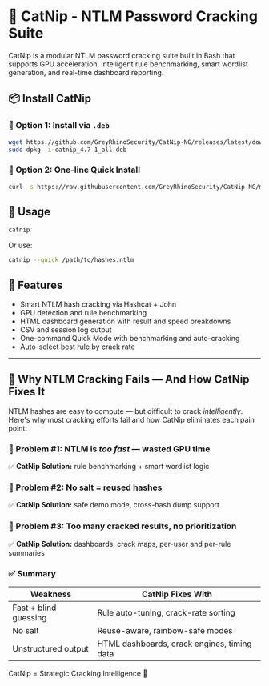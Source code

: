 
# 🐾 CatNip - NTLM Password Cracking Suite

CatNip is a modular NTLM password cracking suite built in Bash that supports GPU acceleration, intelligent rule benchmarking, smart wordlist generation, and real-time dashboard reporting.

## 📦 Install CatNip

### 🔹 Option 1: Install via `.deb`

```bash
wget https://github.com/GreyRhinoSecurity/CatNip-NG/releases/latest/download/catnip_4.7-1_all.deb
sudo dpkg -i catnip_4.7-1_all.deb
```

### 🔹 Option 2: One-line Quick Install

```bash
curl -s https://raw.githubusercontent.com/GreyRhinoSecurity/CatNip-NG/main/install.sh | bash
```

## 🚀 Usage

```bash
catnip
```

Or use:

```bash
catnip --quick /path/to/hashes.ntlm
```

## 📘 Features

- Smart NTLM hash cracking via Hashcat + John
- GPU detection and rule benchmarking
- HTML dashboard generation with result and speed breakdowns
- CSV and session log output
- One-command Quick Mode with benchmarking and auto-cracking
- Auto-select best rule by crack rate

---

## 🧠 Why NTLM Cracking Fails — And How CatNip Fixes It

NTLM hashes are easy to compute — but difficult to crack *intelligently*. Here's why most cracking efforts fail and how CatNip eliminates each pain point:

### 🚨 Problem #1: NTLM is *too fast* — wasted GPU time
✅ **CatNip Solution:** rule benchmarking + smart wordlist logic

### 🚨 Problem #2: No salt = reused hashes
✅ **CatNip Solution:** safe demo mode, cross-hash dump support

### 🚨 Problem #3: Too many cracked results, no prioritization
✅ **CatNip Solution:** dashboards, crack maps, per-user and per-rule summaries

### ✅ Summary

| Weakness              | CatNip Fixes With                             |
|-----------------------|-----------------------------------------------|
| Fast + blind guessing | Rule auto-tuning, crack-rate sorting          |
| No salt               | Reuse-aware, rainbow-safe modes               |
| Unstructured output   | HTML dashboards, crack engines, timing data   |

CatNip = Strategic Cracking Intelligence 🐾
